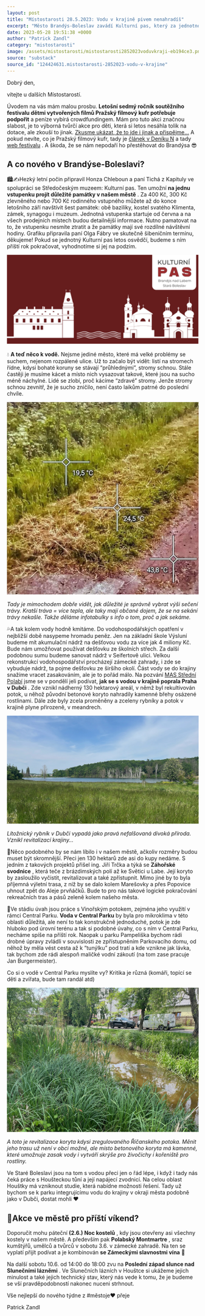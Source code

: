 ```yaml
---
layout: post
title: "Místostarosti 28.5.2023: Vodu v krajině pivem nenahradíš"
excerpt: "Město Brandýs-Boleslav zavádí Kulturní pas, který za jednotnou cenu umožní návštěvu šesti místních památek. Kvůli pokračujícímu suchu město investuje do vodohospodářských opatření, jako jsou nádrže na dešťovou vodu a revitalizace potoků, inspirováno úspěšným projektem v Praze-Dubči. Plánuje se také zpřístupnění Záhořské svodnice jako nové výletní trasy a úpravy v Central Parku a parku Pampeliška."
date: 2023-05-28 19:51:38 +0000
author: "Patrick Zandl"
category: "mistostarosti"
image: /assets/mistostarosti/mistostarosti2852023voduvkraji-eb194ce3.png
source: "substack"
source_id: "124424631.mistostarosti-2852023-vodu-v-krajine"
---
```


Dobrý den,

vítejte u dalších Místostarostí.

Úvodem na vás mám malou prosbu. **Letošní sedmý ročník soutěžního festivalu dětmi vytvořených filmů Pražský filmový kufr potřebuje podpořit** a peníze vybírá crowdfundingem. Mám pro tuto akci značnou slabost, je to výborná tvůrčí akce pro děti, která si letos nesáhla tolik na dotace, ale zkouší to jinak. [Zkusme ukázat, že to jde i jinak a přispějme…](https://www.donio.cz/kufr)
A pokud nevíte, co je Pražský filmový kufr, tady je [článek v Deníku N](https://denikn.cz/1140046/live-deti-tocte-filmy/) a tady [web festivalu](https://www.prazskyfilmovykufr.cz) . A škoda, že se nám nepodaří ho přestěhovat do Brandýsa 😎

## A co nového v Brandýse-Boleslavi?

🏙️✍️Hezký letní počin připravil Honza Chleboun a paní Tichá z Kapituly ve spolupráci se Středočeským muzeem: Kulturní pas. Ten umožní **na jednu vstupenku projít důležité památky v našem městě** . Za 400 Kč, 300 Kč zlevněného nebo 700 Kč rodinného vstupného můžete až do konce letošního září navštívit šest památek: obě baziliky, kostel svatého Klimenta, zámek, synagogu i muzeum. Jednotná vstupenka startuje od června a na všech prodejních místech budou detailnější informace. Nutno pamatovat na to, že vstupenku nesmíte ztratit a že památky mají své rozdílné návštěvní hodiny. Grafiku připravila paní Olga Fábry ve skutečně šibeničním termínu, děkujeme! Pokud se jednotný Kulturní pas letos osvědčí, budeme s ním příští rok pokračovat, vyhodnotíme si jej na podzim.

![](/assets/mistostarosti/mistostarosti2852023voduvkraji-eb194ce3.png)

💧 **A teď něco k vodě.** Nejsme jediné město, které má velké problémy se suchem, nejenom rozpálené ulice. Už to začalo být vidět: listí na stromech řídne, kdysi bohaté koruny se stávají “průhlednými”, stromy schnou. Stále častěji je musíme kácet a místo nich vysazovat takové, které jsou na sucho méně náchylné. Lidé se zlobí, proč kácíme “zdravé” stromy. Jenže stromy schnou zevnitř, že je sucho zničilo, není často laikům patrné do poslední chvíle.

![](/assets/mistostarosti/mistostarosti2852023voduvkraji-109d4a5d.jpeg)

*Tady je mimochodem dobře vidět, jak důležité je správně vybrat výši sečení trávy. Kratší tráva = více tepla, ale taky mají občané dojem, že se na sekání trávy nekašle. Takže děláme infotabulky s info o tom, proč a jak sekáme.*

💦A tak kolem vody hodně kmitáme. Do vodohospodářských opatření v nejbližší době nasypeme hromadu peněz. Jen na základní škole Výsluní budeme mít akumulační nádrž na dešťovou vodu za více jak 4 miliony Kč. Bude nám umožňovat používat dešťovku ze školních střech. Za další podobnou sumu budeme sanovat nádrž v Seifertově ulici. Velkou rekonstrukcí vodohospodářství procházejí zámecké zahrady, i zde se vybuduje nádrž, ta pojme dešťovku ze širšího okolí. Část vody se do krajiny snažíme vracet zasakováním, ale je to pořád málo. Na pozvání [MAS Střední Polabí](http://www.strednipolabi.cz/) jsme se v pondělí jeli podívat, **jak se s vodou v krajině poprala Praha v Dubči** . Zde vznikl nádherný 130 hektarový areál, v němž byl rekultivován potok, u něhož původní betonové koryto nahradily kamenné břehy osázené rostlinami. Dále zde byly zcela proměněny a zceleny rybníky a potok v krajině plyne přirozeně, v meandrech.

![](/assets/mistostarosti/mistostarosti2852023voduvkraji-3f5d6037.jpeg)

*Lítožnický rybník v Dubči vypadá jako pravá nefalšovaná divoká příroda. Vznikl revitalizací krajiny…*

🎄Něco podobného by se nám líbilo i v našem městě, ačkoliv rozměry budou muset být skromnější. Přeci jen 130 hektarů zde asi do kupy nedáme. S jedním z takových projektů přišel ing. Jiří Trčka a týká se **Záhořské svodnice** , která teče z brázdimských polí až ke Světici u Labe. Její koryto by zasloužilo vyčistit, revitalizovat a také zpřístupnit. Mimo jiné by to byla příjemná výletní trasa, z níž by se dalo kolem Marešovky a přes Popovice uhnout zpět do Aleje prvňáčků. Bude to pro nás takové logické pokračování rekreačních tras a pásů zeleně kolem našeho města.

🌳Ve stádiu úvah jsou práce s Vinořským potokem, zejména jeho využití v rámci Central Parku. **Voda v Central Parku** by byla pro mikroklima v této oblasti důležitá, ale není to tak konstrukčně jednoduché, potok je zde hluboko pod úrovní terénu a tak si podobné úvahy, co s ním v Central Parku, necháme spíše na příští rok. Naopak u parku Pampeliška bychom rádi drobné úpravy zvládli v souvislosti ze zpřístupněním Parkovacího domu, od něhož by měla vést cesta až k “tunýlku” pod tratí a kde vznikne jak lávka, tak bychom zde rádi alespoň maličké vodní zákoutí (na tom zase pracuje Jan Burgermeister).

Co si o vodě v Central Parku myslíte vy? Kritika je různá (komáři, topící se děti a zvířata, bude tam randál atd)

![](/assets/mistostarosti/mistostarosti2852023voduvkraji-c56b622a.jpeg)

*A toto je revitalizace koryta kdysi zregulovaného Říčanského potoka. Měnit jeho trasu už není v obci možné, ale místo betonového koryta má kamenné, které umožnuje zasak vody i vytváří skrýše pro živočichy i kořeniště pro rostliny.*

Ve Staré Boleslavi jsou na tom s vodou přeci jen o řád lépe, i když i tady nás čeká práce s Houšteckou tůní a její napájecí zvodnicí. Na celou oblast Houštky má vzniknout studie, která nabídne možnosti řešení. Tady už bychom se k parku integrujícímu vodu do krajiny v okraji města podobně jako v Dubči, dostat mohli ♥️

## 💃Akce ve městě pro příští víkend?

Doporučit mohu páteční **(2.6.) Noc kostelů** , kdy jsou otevřeny asi všechny kostely v našem městě. A především pak **Polabský Montmartre** , sraz kumštýřů, umělců a tvůrců v sobotu 3.6. v zámecké zahradě. Na ten se vyplatí přijít podívat a je kombinován **se Zámeckými slavnostmi vína** 🙂

Na další sobotu 10.6. od 14:00 do 18:00 zvu na **Poslední západ slunce nad Slunečními lázněmi** . Ve Slunečních lázních v Houštce si ukážeme jejich minulost a také jejich technický stav, který nás vede k tomu, že je budeme se vší pravděpodobností nakonec nuceni strhnout.

Vše nejlepší do nového týdne z #městoje♥️ přeje

Patrick Zandl